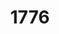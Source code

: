 ---
pid: FS38
title: '1776'
location_transcription: Benjamin Franklin Parkway - by Philadelphia Museum of Art
  or Old City District // 2nd or 5th and Market
zipcode: '19121'
outside_phl: 
neighborhood: Brewerytown
age: '20'
age_range: 20-29
instagram: 
image_file_name: FS_38.jpg
proposal_transcription: |-
  A monument designed to represent the signing of the Declaration of Independence which took place in the city of Philadelphia.
  1776
topic: History,Philadelphia
topic_summary: 0, 0
type: 
keywords_other: 
credit: 
image_labels: 
twitter: rickie_wronski
facebook: 
permalink: "/monuments/fs38/"
layout: item-page
---